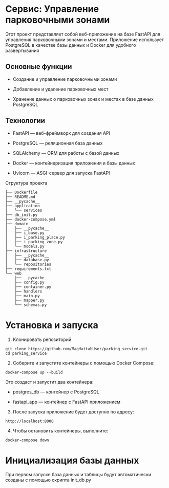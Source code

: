 # Сервис: Управление парковочными зонами
Этот проект представляет собой веб-приложение на базе FastAPI для управления парковочными зонами и местами. Приложение использует PostgreSQL в качестве базы данных и Docker для удобного развертывания

## Основные функции
* Создание и управление парковочными зонами

* Добавление и удаление парковочных мест

* Хранение данных о парковочных зонах и местах в базе данных PostgreSQL

## Технологии
* FastAPI — веб-фреймворк для создания API

* PostgreSQL — реляционная база данных

* SQLAlchemy — ORM для работы с базой данных

* Docker — контейнеризация приложения и базы данных

* Uvicorn — ASGI-сервер для запуска FastAPI

Структура проекта
````
├── Dockerfile
├── README.md
├── __pycache__
├── application
│   └── services
├── db_init.py
├── docker-compose.yml
├── domain
│   ├── __pycache__
│   ├── i_base.py
│   ├── i_parking_place.py
│   ├── i_parking_zone.py
│   └── models.py
├── infrastructure
│   ├── __pycache__
│   ├── database.py
│   └── repositories
├── requirements.txt
└── web
    ├── __pycache__
    ├── config.py
    ├── container.py
    ├── handlers
    ├── main.py
    ├── mapper.py
    └── schemas.py
````
# Установка и запуска
1. Клонировать репозиторий
````
git clone https://github.com/MagHattabUser/parking_service.git
cd parking_service
````
2. Соберите и запустите контейнеры с помощью Docker Compose:
````
docker-compose up --build
````
Это создаст и запустит два контейнера:

* postgres_db — контейнер с PostgreSQL

* fastapi_app — контейнер с FastAPI приложением
3. После запуска приложение будет доступно по адресу:
````
http://localhost:8000
````
4. Чтобы остановить контейнеры, выполните:
````
docker-compose down
````
# Инициализация базы данных
При первом запуске база данных и таблицы будут автоматически созданы с помощью скрипта init_db.py